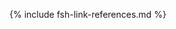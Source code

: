 [USCoreConditionEncounterDiagnosis]: http://hl7.org/fhir/us/core/STU5.0.1/StructureDefinition-us-core-condition-encounter-diagnosis.html
[USCoreConditionProblemsandHealthConcerns]: http://hl7.org/fhir/us/core/STU5.0.1/StructureDefinition-us-core-condition-problems-health-concerns.html
[USCoreLocation]: http://hl7.org/fhir/us/core/STU5.0.1/StructureDefinition-us-core-location.html
[USCoreOrganization]: http://hl7.org/fhir/us/core/STU5.0.1/StructureDefinition-us-core-organization.html
[USCorePatient]: http://hl7.org/fhir/us/core/STU5.0.1/StructureDefinition-us-core-patient.html
[USCorePractitioner]: http://hl7.org/fhir/us/core/STU5.0.1/StructureDefinition-us-core-practitioner.html
[USCorePractitionerRole]: http://hl7.org/fhir/us/core/STU5.0.1/StructureDefinition-us-core-practitionerrole.html
[QuestionnaireResponse]: http://hl7.org/fhir/R4/questionnaireresponse.html
[PartialDatesAndTimes]: https://hl7.org/fhir/us/vr-common-library/2024Jan/usage.html#partial-dates-and-times
[note on Child and Decedent Fetus name]: usage.html#child-and-decedent-fetus-name
[note on birth date and time]: https://hl7.org/fhir/us/vr-common-library/2024Jan/usage.html#birth-date-and-time
[note on patient gender]: https://hl7.org/fhir/us/vr-common-library/2024Jan/usage.html#gender
[note on patient transfers]: usage.html#mother-or-infant-transferred
[CityCodes]: https://hl7.org/fhir/us/vr-common-library/2024Jan/usage.html#city-codes
[CountyCodes]: https://hl7.org/fhir/us/vr-common-library/2024Jan/usage.html#county-codes
[districtCode]: https://hl7.org/fhir/us/vr-common-library/2024Jan/StructureDefinition-DistrictCode.html
[StateLiterals]: https://hl7.org/fhir/us/vr-common-library/2024Jan/usage.html#state-literals
[CountryLiterals]: https://hl7.org/fhir/us/vr-common-library/2024Jan/usage.html#country-literals
[note on partial dates]: usage.html#partial-date
[note on missing data]: usage.html#specifying-none-of-the-above-and-missing-data
[note on missing abnormal conditions of newborn data]: usage.html#abnormal-conditions-of-newborn
[note on missing maternal morbidity data]: usage.html#maternal-morbidities
[note on missing characteristics of labor and delivery data]: usage.html#characteristics-of-labor-and-delivery
[note on missing pregnancy risk factors data]: usage.html#pregnancy-risk-factors
[note on missing congenital anomaly data]: usage.html#congenital-anomalies-of-newborn
[note on missing infections present data]: usage.html#infection-present-during-pregnancy
[note on missing method of delivery data]: usage.html#method-of-delivery
[note on missing obstetric procedures data]: usage.html#obstetric-procedures
[use cases]: use_cases.html
[Categories]: categories.html 
[categories]: categories.html 
[Change Log]: change_log.html
[Changes Between Versions]: content-transitions.html
[Handling of edit flags]: usage.html#handling-of-edit-flags
[Birth and Fetal Death Vital Reporting]: bfdr_index.html
[Vital Records Common Library]: vrcl_index.html
[Medicolegal Death Investigation]: mdi_index.html
[Vital Records Death Reporting]: vrdr_index.html
[PHVS_Occupation_CDC_Census2010VS]: https://phinvads.cdc.gov/vads/ViewValueSet.action?oid=2.16.840.1.114222.4.11.7186
[PHVS_Industry_CDC_Census2010VS]: https://phinvads.cdc.gov/vads/ViewValueSet.action?oid=2.16.840.1.114222.4.11.7187
[PHVS_Occupation_CDC_Census2012VS]: https://phinvads.cdc.gov/vads/ViewValueSet.action?oid=2.16.840.1.114222.4.11.8026
[PHVS_Industry_CDC_Census2012VS]: https://phinvads.cdc.gov/vads/ViewValueSet.action?oid=2.16.840.1.114222.4.11.8027
[PHVS_Occupation_CDC_Census2018VS]: https://phinvads.cdc.gov/vads/ViewValueSet.action?oid=2.16.840.1.114222.4.11.8065
[PHVS_Industry_CDC_Census2018VS]: https://phinvads.cdc.gov/vads/ViewValueSet.action?oid=2.16.840.1.114222.4.11.8066
[ACMESystemRejectVS]: ValueSet-vrdr-system-reject-vs.html
[VRFM]: https://build.fhir.org/ig/nightingaleproject/vital_records_fhir_messaging_ig/message.html#successful-death-record-submission
[HL7EncounterAdmitSourceVS]: http://hl7.org/fhir/ValueSet/encounter-admit-source
[USCoreDischargeDispositionVS]: http://hl7.org/fhir/us/core/ValueSet/us-core-discharge-disposition
[USCoreBirthSexVS]: http://hl7.org/fhir/us/core/ValueSet/birthsex
[DecedentDispositionMethod]: https://build.fhir.org/ig/HL7/vrdr/StructureDefinition-vrdr-decedent-disposition-method.html
[ObservationMethodOfDisposition]:https://hl7.org/fhir/us/bfdr/StructureDefinition-Observation-method-of-disposition.html
[MethodOfDispositionVS]: https://build.fhir.org/ig/HL7/vrdr/ValueSet-vrdr-method-of-disposition-vs.html
{% include fsh-link-references.md %} 
<!--- Extensions -->
[patient-birthPlace]: http://hl7.org/fhir/extensions/StructureDefinition-patient-birthPlace.html
[birthCertificateNumber]: https://build.fhir.org/ig/HL7/vr-common-library/StructureDefinition-CertificateNumber.html 
[fetalDeathReportNumber]: https://build.fhir.org/ig/HL7/vr-common-library/StructureDefinition-CertificateNumber.html
[localFileNumber1]: https://build.fhir.org/ig/HL7/vr-common-library/StructureDefinition-AuxiliaryStateIdentifier1.html
[localFileNumber2]: https://build.fhir.org/ig/HL7/vr-common-library/StructureDefinition-AuxiliaryStateIdentifier2.html
[patient-birthTime]: http://hl7.org/fhir/extensions/StructureDefinition-patient-birthTime.html
[birthsex]: http://hl7.org/fhir/us/core/STU5.0.1/StructureDefinition-us-core-birthsex.html
[cityCode]: https://hl7.org/fhir/us/vr-common-library/2024Jan/StructureDefinition-CityCode.html
[countyCode]: https://hl7.org/fhir/us/vr-common-library/2024Jan/StructureDefinition-DistrictCode.html
[bypassEditFlag]: https://hl7.org/fhir/us/vr-common-library/2024Jan/StructureDefinition-BypassEditFlag.html
[patient-multipleBirthTotal]: http://hl7.org/fhir/extensions/StructureDefinition-patient-multipleBirthTotal.html
[parentReportedAgeAtDelivery]: https://hl7.org/fhir/us/vr-common-library/2024Jan/StructureDefinition-Extension-reported-parent-age-at-delivery-vr.html
[dateReceivedByRegistrar]: StructureDefinition-Extension-date-received-by-registrar.html
[stnum]: https://hl7.org/fhir/us/vr-common-library/2024Jan/StructureDefinition-StreetNumber.html
[predir]: https://hl7.org/fhir/us/vr-common-library/2024Jan/StructureDefinition-PreDirectional.html
[stname]: https://hl7.org/fhir/us/vr-common-library/2024Jan/StructureDefinition-StreetName.html
[stdesig]: https://hl7.org/fhir/us/vr-common-library/2024Jan/StructureDefinition-StreetDesignator.html
[postdir]: https://hl7.org/fhir/us/vr-common-library/2024Jan/StructureDefinition-PostDirectional.html
[unitnum]: https://hl7.org/fhir/us/vr-common-library/2024Jan/StructureDefinition-UnitOrAptNumber.html
[dateFiledByRegistrar]: StructureDefinition-Extension-date-filed-by-registrar.html
[roleVitalRecords]: https://hl7.org/fhir/us/vr-common-library/2024Jan/StructureDefinition-Extension-role-vr.html
[withinCityLimitsIndicator]: https://hl7.org/fhir/us/vr-common-library/2024Jan/StructureDefinition-Extension-within-city-limits-indicator-vr.html
[motherOrFather]: https://hl7.org/fhir/us/vr-common-library/2024Jan/StructureDefinition-Extension-role-vr.html
[JFI]: https://build.fhir.org/ig/HL7/vr-common-library//StructureDefinition-AuxiliaryStateIdentifier1.html
[birthPlace]: http://hl7.org/fhir/StructureDefinition/patient-birthPlace
<!---from VRCL-->
[ObservationAutopsyPerformedIndicatorVitalRecords]: https://hl7.org/fhir/us/vr-common-library/2024Jan/StructureDefinition-Observation-autopsy-performed-indicator-vr.html
[ObservationCodedRaceAndEthnicityVitalRecords]: https://hl7.org/fhir/us/vr-common-library/2024Jan/StructureDefinition-coded-race-and-ethnicity-vr.html
[ObservationEducationLevelVitalRecords]: https://hl7.org/fhir/us/vr-common-library/2024Jan/StructureDefinition-Observation-education-level-vr.html
[ObservationEmergingIssuesVitalRecords]: https://hl7.org/fhir/us/vr-common-library/2024Jan/StructureDefinition-Observation-emerging-issues-vr.html
[ObservationInputRaceAndEthnicityVitalRecords]: https://hl7.org/fhir/us/vr-common-library/2024Jan/StructureDefinition-input-race-and-ethnicity-vr.html
[ObservationUsualWorkVitalRecords]: https://hl7.org/fhir/us/vr-common-library/2024Jan/StructureDefinition-Observation-usual-work-vr.html
[PatientChildVitalRecords]: https://hl7.org/fhir/us/vr-common-library/2024Jan/StructureDefinition-Patient-child-vr.html
[PatientMotherVitalRecords]: https://hl7.org/fhir/us/vr-common-library/2024Jan/StructureDefinition-Patient-mother-vr.html
[PatientVitalRecords]: https://hl7.org/fhir/us/vr-common-library/2024Jan/StructureDefinition-Patient-vr.html
[PractitionerVitalRecords]: https://hl7.org/fhir/us/vr-common-library/2024Jan/StructureDefinition-Practitioner-vr.html
[RelatedPersonFatherNaturalVitalRecords]: https://hl7.org/fhir/us/vr-common-library/2024Jan/StructureDefinition-RelatedPerson-father-natural-vr.html
[RelatedPersonFatherVitalRecords]: https://hl7.org/fhir/us/vr-common-library/2024Jan/StructureDefinition-RelatedPerson-father-vr.html
[RelatedPersonMotherVitalRecords]: https://hl7.org/fhir/us/vr-common-library/2024Jan/StructureDefinition-RelatedPerson-mother-vr.html
[RelatedPersonParentVitalRecords]: https://hl7.org/fhir/us/vr-common-library/2024Jan/StructureDefinition-RelatedPerson-parent-vr.html
[ExtensionDatePartAbsentReasonVitalRecords]: https://hl7.org/fhir/us/vr-common-library/2024Jan/StructureDefinition-ExtensionDatePartAbsentReasonVitalRecords.html
[ExtensionPartialDateTimeVitalRecords]: https://hl7.org/fhir/us/vr-common-library/2024Jan/StructureDefinition-ExtensionPartialDateTimeVitalRecords.html
[ExtensionPatientFetalDeathVitalRecords]: https://hl7.org/fhir/us/vr-common-library/2024Jan/StructureDefinition-Extension-patient-fetal-death-vr.html
[ExtensionRelatedpersonBirthplaceVitalRecords]: https://hl7.org/fhir/us/vr-common-library/2024Jan/StructureDefinition-Extension-relatedperson-birthplace-vr.html
[ExtensionRelatedPersonDeceasedVitalRecords]: https://hl7.org/fhir/us/vr-common-library/2024Jan/StructureDefinition-Extension-relatedperson-deceased-vr.html
[ExtensionWithinCityLimitsIndicatorVitalRecords]: https://hl7.org/fhir/us/vr-common-library/2024Jan/StructureDefinition-Extension-within-city-limits-indicator-vr.html
[ExtensionBypassEditFlagVitalRecords]: https://hl7.org/fhir/us/vr-common-library/2024Jan/StructureDefinition-BypassEditFlag.html
[ExtensionCityCodeVitalRecords]: https://hl7.org/fhir/us/vr-common-library/2024Jan/StructureDefinition-CityCode.html
[ExtensionDistrictCodeVitalRecords]: https://hl7.org/fhir/us/vr-common-library/2024Jan/StructureDefinition-DistrictCode.html
[ExtensionPartialDateVitalRecords]: https://hl7.org/fhir/us/vr-common-library/2024Jan/StructureDefinition-ExtensionPartialDateVitalRecords.html
[ExtensionPostDirectionalVitalRecords]: https://hl7.org/fhir/us/vr-common-library/2024Jan/StructureDefinition-PostDirectional.html
[ExtensionPreDirectionalVitalRecords]: https://hl7.org/fhir/us/vr-common-library/2024Jan/StructureDefinition-PreDirectional.html
[ExtensionReportedParentAgeAtDeliveryVitalRecords]: https://hl7.org/fhir/us/vr-common-library/2024Jan/StructureDefinition-Extension-reported-parent-age-at-delivery-vr.html
[ExtensionStreetDesignatorVitalRecords]: https://hl7.org/fhir/us/vr-common-library/2024Jan/StructureDefinition-StreetDesignator.html
[ExtensionStreetNameVitalRecords]: https://hl7.org/fhir/us/vr-common-library/2024Jan/StructureDefinition-StreetName.html
[ExtensionStreetNumberVitalRecords]: https://hl7.org/fhir/us/vr-common-library/2024Jan/StructureDefinition-StreetNumber.html
[ExtensionUnitOrAptNumberVitalRecords]: https://hl7.org/fhir/us/vr-common-library/2024Jan/StructureDefinition-UnitOrAptNumber.html
[CodeSystemCanadianProvincesVitalRecords]: https://hl7.org/fhir/us/vr-common-library/2024Jan/CodeSystem-CodeSystem-canadian-provinces-vr.html
[CodeSystemComponentVitalRecords]: https://hl7.org/fhir/us/vr-common-library/2024Jan/CodeSystem-codesystem-vr-component.html
[CodeSystemCountryCodeVitalRecords]: https://hl7.org/fhir/us/vr-common-library/2024Jan/CodeSystem-CodeSystem-country-code-vr.html
[CodeSystemHispanicOriginVitalRecords]: https://hl7.org/fhir/us/vr-common-library/2024Jan/CodeSystem-CodeSystem-hispanic-origin-vr.html
[CodeSystemIJEVitalRecords]: https://hl7.org/fhir/us/vr-common-library/2024Jan/CodeSystem-codesystem-ije-vr.html
[CodeSystemJurisdictionsVitalRecords]: https://hl7.org/fhir/us/vr-common-library/2024Jan/CodeSystem-CodeSystem-jurisdictions-vr.html
[CodeSystemMissingValueReasonVitalRecords]: https://hl7.org/fhir/us/vr-common-library/2024Jan/CodeSystem-CodeSystem-missing-value-reason-vr.html
[CodeSystemRaceCodeVitalRecords]: https://hl7.org/fhir/us/vr-common-library/2024Jan/CodeSystem-CodeSystem-race-code-vr.html
[CodeSystemRaceRecode40VitalRecords]: https://hl7.org/fhir/us/vr-common-library/2024Jan/CodeSystem-CodeSystem-race-recode-40-vr.html
[CodeSystemEditFlagsVitalRecords]: https://hl7.org/fhir/us/vr-common-library/2024Jan/CodeSystem-CodeSystem-vr-edit-flags.html
[CodeSystemLocalObservationsCodesVitalRecords]: https://hl7.org/fhir/us/vr-common-library/2024Jan/CodeSystem-CodeSystem-local-observation-codes-vr.html
[ValueSetBirthAttendantTitlesVitalRecords]: https://hl7.org/fhir/us/vr-common-library/2024Jan/ValueSet-ValueSet-birth-attendant-titles-vr.html
[ValueSetBirthplaceCountryVitalRecords]: https://hl7.org/fhir/us/vr-common-library/2024Jan/ValueSet-ValueSet-birthplace-country-vr.html
[ValueSetSexAssignedAtBirthVitalRecords]: https://build.fhir.org/ig/HL7/vr-common-library/ValueSet-ValueSet-sex-assigned-at-birth-vr.html
[ValueSetEditBypass01234VitalRecords]: https://hl7.org/fhir/us/vr-common-library/2024Jan/ValueSet-valueset-edit-bypass-01234-vr.html
[ValueSetEducationLevelVitalRecords]: https://hl7.org/fhir/us/vr-common-library/2024Jan/ValueSet-ValueSet-education-level-vr.html
[ValueSetEducationLevelPersonVitalRecords]: https://hl7.org/fhir/us/vr-common-library/2024Jan/ValueSet-ValueSet-education-level-person-vr.html
[ValueSetCodedRaceAndEthnicityPersonVitalRecords]: https://hl7.org/fhir/us/vr-common-library/2024Jan/ValueSet-ValueSet-coded-race-and-ethnicity-person-vr.html
[ValueSetFatherRelationshipVitalRecords]: https://hl7.org/fhir/us/vr-common-library/2024Jan/ValueSet-ValueSet-father-relationship-vr.html
[ValueSetHispanicNoUnknownVitalRecords]: https://hl7.org/fhir/us/vr-common-library/2024Jan/ValueSet-ValueSet-hispanic-no-unknown-vr.html
[ValueSetHispanicOriginVitalRecords]: https://hl7.org/fhir/us/vr-common-library/2024Jan/ValueSet-ValueSet-hispanic-origin-vr.html
[ValueSetJurisdictionVitalRecords]: https://hl7.org/fhir/us/vr-common-library/2024Jan/ValueSet-ValueSet-jurisdiction-vr.html
[ValueSetInputRaceAndEthnicityPersonVitalRecords]: https://hl7.org/fhir/us/vr-common-library/2024Jan/ValueSet-ValueSet-input-race-and-ethnicity-person-vr.html
[ValueSetMotherRelationshipVitalRecords]: https://hl7.org/fhir/us/vr-common-library/2024Jan/ValueSet-ValueSet-mother-relationship-vr.html
[ValueSetDateOfBirthEditFlagsVitalRecords]: https://hl7.org/fhir/us/vr-common-library/2024Jan/ValueSet-ValueSet-date-of-birth-edit-flags-vr.html
[ValueSetPluralityEditFlagsVitalRecords]: https://hl7.org/fhir/us/vr-common-library/2024Jan/ValueSet-ValueSet-plurality-edit-flags-vr.html
[ValueSetRaceCodeVitalRecords]: https://hl7.org/fhir/us/vr-common-library/2024Jan/ValueSet-ValueSet-race-code-vr.html
[ValueSetRaceMissingValueReasonVitalRecords]: https://hl7.org/fhir/us/vr-common-library/2024Jan/ValueSet-ValueSet-race-missing-value-reason-vr.html
[ValueSetRaceRecode40VitalRecords]: https://hl7.org/fhir/us/vr-common-library/2024Jan/ValueSet-ValueSet-race-recode-40-vr.html
[ValueSetResidenceCountryVitalRecords]: https://hl7.org/fhir/us/vr-common-library/2024Jan/ValueSet-ValueSet-residence-country-vr.html
[ValueSetStatesTerritoriesAndProvincesVitalRecords]: https://hl7.org/fhir/us/vr-common-library/2024Jan/ValueSet-ValueSet-states-territories-provinces-vr.html
[ValueSetUSStatesAndTerritoriesVitalRecords]: https://hl7.org/fhir/us/vr-common-library/2024Jan/ValueSet-ValueSet-usstates-territories-vr.html
[ValueSetUnitsOfAgeVitalRecords]: https://hl7.org/fhir/us/vr-common-library/2024Jan/ValueSet-ValueSet-units-of-age-vr.html
[ValueSetYesNoNotApplicableVitalRecords]: https://hl7.org/fhir/us/vr-common-library/2024Jan/ValueSet-ValueSet-yes-no-not-applicable-vr.html
[ValueSetYesNoUnknownVitalRecords]: https://hl7.org/fhir/us/vr-common-library/2024Jan/ValueSet-ValueSet-yes-no-unknown-vr.html
[ValueSetYesNoUnknownNotApplicableVitalRecords]: https://hl7.org/fhir/us/vr-common-library/2024Jan/ValueSet-ValueSet-yes-no-unknown-not-applicable-vr.html
[ConceptMapBirthAttendantTitlesVitalRecords]: https://hl7.org/fhir/us/vr-common-library/2024Jan/ConceptMap-ConceptMapBirthAttendantTitlesVitalRecords.html
[ConceptMapBirthSexChildVitalRecords]: https://hl7.org/fhir/us/vr-common-library/2024Jan/ConceptMap-ConceptMapBirthSexChildVitalRecords.html
[ConceptMapBirthSexFetusVitalRecords]: https://hl7.org/fhir/us/vr-common-library/2024Jan/ConceptMap-ConceptMapBirthSexFetusVitalRecords.html
[ConceptMapEditBypass01234VitalRecords]: https://hl7.org/fhir/us/vr-common-library/2024Jan/ConceptMap-ConceptMapEditBypass01234VitalRecords.html
[ConceptMapEducationLevelVitalRecords]: https://hl7.org/fhir/us/vr-common-library/2024Jan/ConceptMap-ConceptMapEducationLevelVitalRecords.html
[ConceptMapHispanicNoUnknownVitalRecords]: https://hl7.org/fhir/us/vr-common-library/2024Jan/ConceptMap-ConceptMapHispanicNoUnknownVitalRecords.html
[ConceptMapHispanicOriginVitalRecords]: https://hl7.org/fhir/us/vr-common-library/2024Jan/ConceptMap-ConceptMapHispanicOriginVitalRecords.html
[ConceptMapDateOfBirthEditFlagsVitalRecords]: https://hl7.org/fhir/us/vr-common-library/2024Jan/ConceptMap-ConceptMapDateOfBirthEditFlagsVitalRecords.html
[ConceptMapPluralityEditFlagsVitalRecords]: https://hl7.org/fhir/us/vr-common-library/2024Jan/ConceptMap-ConceptMapPluralityEditFlagsVitalRecords.html
[ConceptMapRaceCodeVitalRecords]: https://hl7.org/fhir/us/vr-common-library/2024Jan/ConceptMap-ConceptMapRaceCodeVitalRecords.html
[ConceptMapRaceMissingValueReasonVitalRecords]: https://hl7.org/fhir/us/vr-common-library/2024Jan/ConceptMap-ConceptMapRaceMissingValueReasonVitalRecords.html
[ConceptMapRaceRecode40VitalRecords]: https://hl7.org/fhir/us/vr-common-library/2024Jan/ConceptMap-ConceptMapRaceRecode40VitalRecords.html
[ConceptMapUnitsOfAgeVitalRecords]: https://hl7.org/fhir/us/vr-common-library/2024Jan/ConceptMap-ConceptMapUnitsOfAgeVitalRecords.html
[ConceptMapYesNoNotApplicableVitalRecords]: https://hl7.org/fhir/us/vr-common-library/2024Jan/ConceptMap-ConceptMapYesNoNotApplicableVitalRecords.html
[ConceptMapYesNoUnknownNotApplicableVitalRecords]: https://hl7.org/fhir/us/vr-common-library/2024Jan/ConceptMap-ConceptMapYesNoUnknownNotApplicableVitalRecords.html
[ConceptMapYesNoUnknownVitalRecords]: https://hl7.org/fhir/us/vr-common-library/2024Jan/ConceptMap-ConceptMapYesNoUnknownVitalRecords.html
[expansion-parameters-vr-common]: https://hl7.org/fhir/us/vr-common-library/2024Jan/Parameters-expansion-parameters-vr-common.html
[observation-input-race-and-ethnicity-vr-mother]: https://hl7.org/fhir/us/vr-common-library/2024Jan/Observation-observation-input-race-and-ethnicity-vr-mother.html
[observation-input-race-and-ethnicity-vr-father]: https://hl7.org/fhir/us/vr-common-library/2024Jan/Observation-observation-input-race-and-ethnicity-vr-father.html
[observation-coded-race-and-ethnicity-vr-mother]: https://hl7.org/fhir/us/vr-common-library/2024Jan/Observation-observation-coded-race-and-ethnicity-vr-mother.html
[observation-coded-race-and-ethnicity-vr-father]: https://hl7.org/fhir/us/vr-common-library/2024Jan/Observation-observation-coded-race-and-ethnicity-vr-father.html
[observation-autopsy-performed-indicator-vr-a-freeman]: https://hl7.org/fhir/us/vr-common-library/2024Jan/Observation-observation-autopsy-performed-indicator-vr-a-freeman.html
[observation-education-level-vr-a-freeman]: https://hl7.org/fhir/us/vr-common-library/2024Jan/Observation-observation-education-level-vr-a-freeman.html
[observation-emerging-issues-vr-a-freeman]: https://hl7.org/fhir/us/vr-common-library/2024Jan/Observation-observation-emerging-issues-vr-a-freeman.html
[observation-partial-date-time-example]: https://hl7.org/fhir/us/vr-common-library/2024Jan/Observation-observation-partial-date-time-example.html
[patient-child-vr-babyg-quinn-common]: https://hl7.org/fhir/us/vr-common-library/2024Jan/Patient-patient-child-vr-babyg-quinn-common.html
[patient-child-vr-babyg-quinn-w-edit]: https://hl7.org/fhir/us/vr-common-library/2024Jan/Patient-patient-child-vr-babyg-quinn-w-edit.html
[patient-fetal-death-example]: https://hl7.org/fhir/us/vr-common-library/2024Jan/Patient-patient-fetal-death-example.html
[patient-mother-vr-birth-date-part-absent]: https://hl7.org/fhir/us/vr-common-library/2024Jan/Patient-patient-mother-vr-birth-date-part-absent.html
[patient-mother-vr-jada-ann-quinn-common]: https://hl7.org/fhir/us/vr-common-library/2024Jan/Patient-patient-mother-vr-jada-ann-quinn-common.html
[practitioner-vr-janet-seito-common]: https://hl7.org/fhir/us/vr-common-library/2024Jan/Practitioner-practitioner-vr-janet-seito-common.html
[relatedperson-father-natural-vr-james-brandon-quinn-common]: RelatedPerson-relatedperson-father-natural-vr-james-brandon-quinn-common.html
[relatedperson-father-vr-tom-yan-lee-common]: https://hl7.org/fhir/us/vr-common-library/2024Jan/RelatedPerson-relatedperson-father-vr-tom-yan-lee-common.html
[relatedperson-father-vr-tony-lewis-common]: https://hl7.org/fhir/us/vr-common-library/2024Jan/RelatedPerson-relatedperson-father-vr-tony-lewis-common.html
[relatedperson-mother-vr-carol-hoffer-common]: https://hl7.org/fhir/us/vr-common-library/2024Jan/RelatedPerson-relatedperson-mother-vr-carol-hoffer-common.html
[relatedperson-parent-vr-stepmother]: https://hl7.org/fhir/us/vr-common-library/2024Jan/RelatedPerson-relatedperson-parent-vr-stepmother.html
[us-core-patient-vr-a-freeman]: https://hl7.org/fhir/us/vr-common-library/2024Jan/Patient-us-core-patient-vr-a-freeman.html
[us-core-patient-vr-unknown-name]: https://hl7.org/fhir/us/vr-common-library/2024Jan/Patient-us-core-patient-vr-unknown-name.html
[ObservationEditFlagBirthweight]: StructureDefinition-Observation-edit-flag-birthweight.html
[ObservationEditFlagEstimateOfGestation]: StructureDefinition-Observation-edit-flag-estimate-of-gestation.html
[ObservationEditFlagFathersDateOfBirth]: StructureDefinition-Observation-edit-flag-fathers-date-of-birth.html
[ObservationEditFlagFathersEducation]: StructureDefinition-Observation-edit-flag-fathers-education.html
[ObservationEditFlagMothersDateOfBirth]: StructureDefinition-Observation-edit-flag-mothers-date-of-birth.html
[ObservationEditFlagMothersDeliveryWeight]: StructureDefinition-Observation-edit-flag-mothers-delivery-weight.html
[ObservationEditFlagMothersEducation]: StructureDefinition-Observation-edit-flag-mothers-education.html
[ObservationEditFlagMothersHeight]: StructureDefinition-Observation-edit-flag-mothers-height.html
[ObservationEditFlagMothersPrepregnancyWeight]: StructureDefinition-Observation-edit-flag-mothers-prepregnancy-weight.html
[ObservationEditFlagNumberPrenatalCareVisits]: StructureDefinition-Observation-edit-flag-number-prenatal-care-visits.html
[ObservationEditFlagNumberPreviousCesareans]: StructureDefinition-Observation-edit-flag-number-previous-cesareans.html
[ObservationEditFlagPlurality]: StructureDefinition-Observation-edit-flag-plurality.html
[Extension-relatedperson-birthplace-vr]: https://hl7.org/fhir/us/vr-common-library/2024Jan/StructureDefinition-Extension-relatedperson-birthplace-vr.html
<!-- other -->
[PHIN VADS - Cause of Fetal Death]: https://phinvads.cdc.gov/vads/ViewValueSet.action?oid=2.16.840.1.114222.4.11.7933
